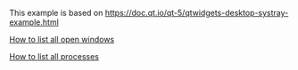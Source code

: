 This example is based on https://doc.qt.io/qt-5/qtwidgets-desktop-systray-example.html

[How to list all open windows](https://stackoverflow.com/questions/42589496/getting-a-list-of-all-open-windows-in-c-and-storing-them)

[How to list all processes](https://docs.microsoft.com/zh-tw/windows/win32/psapi/enumerating-all-processes)
